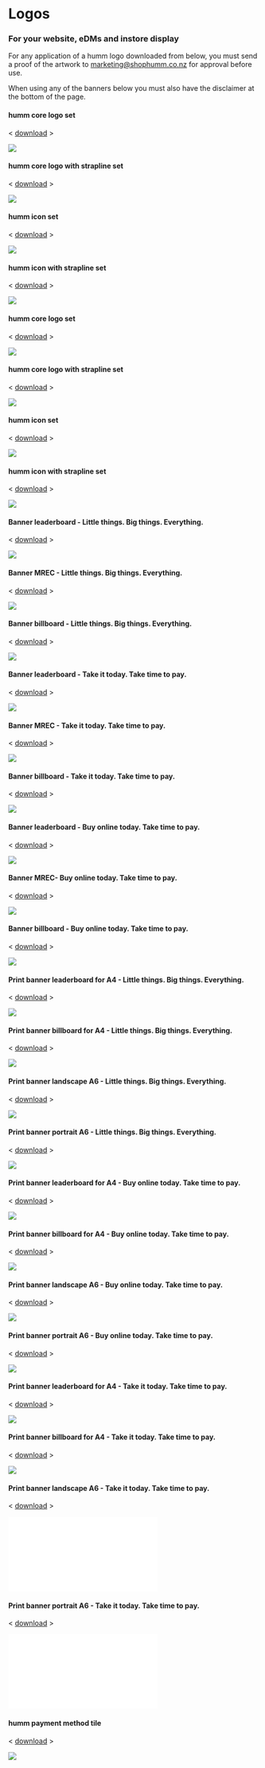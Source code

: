 # Logos

<h3>For your <b>website, eDMs</b> and <b>instore</b> display</h3>

For any application of a humm logo downloaded from below, you must send a proof of the artwork to marketing@shophumm.co.nz for approval before use.  

When using any of the banners below you must also have the disclaimer at the bottom of the page.
#### humm core logo set
< [download](/downloads/nz/Humm_Core_Logo_Set_11.zip) >

![](/img/logos/nz/humm_FG_icon_57mm%20x%2057mm__PDF_CMYK_Thumbnail_2.png)

#### humm core logo with strapline set
< [download](/downloads/nz/Humm_Core%20_w_Strapline_Set_4.zip) >

![](/img/logos/nz/Humm_core%20logo%20w%20strapline_RGB_THUMBNAILS_2.png)

#### humm icon set
< [download](/downloads/nz/Humm_Icon_Set_4.zip) >

![](/img/logos/nz/Humm_icon_RGB-01_300x300_THUMBNAIL_1.png)

#### humm icon with strapline set
< [download](/downloads/nz/Humm_Icon_w_Strapline_Set_4.zip) >

![](/img/logos/nz/Humm_icon%20w%20strapline_RGB-01_THUMBNAIL_2.png)

#### humm core logo set
< [download](/downloads/nz/Humm_Core_Logo_Set_9.zip) >

![](/img/logos/nz/Humm_core%20logo_CMYK-01_THUMBNAIL_2.png)

#### humm core logo with strapline set
< [download](/downloads/nz/Humm_Core_Logo_w_Strapline_Set_1.zip) >

![](/img/logos/nz/)

#### humm icon set
< [download](/downloads/nz/Humm_Icon_Set_5.zip) >

![](/img/logos/nz/)

#### humm icon with strapline set
< [download](/downloads/nz/Humm_Icon_w_Strapline_Set_6.zip) >

![](/img/logos/nz/Humm_core%20logo%20w%20strapline_CMYK-01_THUMBNAIL_0.png)

#### Banner leaderboard - Little things. Big things. Everything.
< [download](/downloads/nz/humm_generic%40970x90px_Leaderboard_2.png) >

![](/img/logos/nz/Humm_icon_CMYK-01_THUMBNAIL_0.png)

#### Banner MREC - Little things. Big things. Everything.
< [download](/downloads/nz/humm_generic%40300x250px_MREC_1.png) >

![](/img/logos/nz/humm_generic%40970x90px_Leaderboard_THUMBNAIL_1.png)

#### Banner billboard - Little things. Big things. Everything.
< [download](/downloads/nz/humm_generic_%40970x250px_Billboard_1.png) >

![](/img/logos/nz/humm_generic%40300x250px_MREC_THUMBNAIL_0.png)


#### Banner leaderboard - Take it today. Take time to pay.
< [download](/downloads/nz/humm_instore%40970x90px_Leaderboard_0.png) >

![](/img/logos/nz/humm_generic_%40970x250px_Billboard_THUMBNAIL_0.png)

#### Banner MREC - Take it today. Take time to pay.
< [download](/downloads/nz/) >

![](/img/logos/nz/humm_instore%40970x90px_Leaderboard_THUMBNAIL_0.png)

#### Banner billboard - Take it today. Take time to pay.
< [download](/downloads/nz/) >

![](/img/logos/nz/humm_instore%40970x90px_Leaderboard_THUMBNAIL_0.png)

#### Banner leaderboard - Buy online today. Take time to pay.
< [download](/downloads/nz/humm_instore%40970x90px_Leaderboard_0.png) >

![](/img/logos/nz/)

#### Banner MREC- Buy online today. Take time to pay.
< [download](/downloads/nz/humm_instore%40300x250px_MREC.png) >

![](/img/logos/nz/humm_instore%40300x250px_MREC_THUMBNAIL_1.png)

#### Banner billboard - Buy online today. Take time to pay.
< [download](/downloads/nz/humm_instore%40970x250px_Billboard_0.png) >

![](/img/logos/nz/humm_instore%40970x250px_Billboard_THUMBNAIL_0.png)

#### Print banner leaderboard for A4 - Little things. Big things. Everything.
< [download](/downloads/nz/) >

![](/img/logos/nz/humm_generic_Leaderboard_A4__29.7x3.99cm_banner_Thumbnail.png)

#### Print banner billboard for A4 - Little things. Big things. Everything.
< [download](/downloads/nz/humm_generic_billboard_A4_0.pdf) >

![](/img/logos/nz/humm_generic_billboard_A4_20.99x6cm_bannerThumbnail_1.png)

#### Print banner landscape A6 - Little things. Big things. Everything.
< [download](/downloads/nz/humm_generic_landscape_A6_0.pdf) >

![](/img/logos/nz/humm_generic_landscape_A6_14.82x10.51cm_Thumbnail.png)

#### Print banner portrait A6 - Little things. Big things. Everything.
< [download](/downloads/nz/humm_generic_portrait_A6_1.pdf) >

![](/img/logos/nz/humm_generic_portrait_A6_10.51x14.82mm_Thumbnail_0.png)

#### Print banner leaderboard for A4 - Buy online today. Take time to pay.
< [download](/downloads/nz/humm_online_Leaderboard_A4_.pdf) >

![](/img/logos/nz/humm_generic_Leaderboard_A4__29.7x3.99cm_banner_Thumbnail_1.png)

#### Print banner billboard for A4 - Buy online today. Take time to pay.
< [download](/downloads/nz/humm_online_billboard_A4.pdf) >

![](/img/logos/nz/humm_generic_billboard_A4_20.99x6cm_bannerThumbnail_3.png)

#### Print banner landscape A6 - Buy online today. Take time to pay.
< [download](/downloads/nz/humm_online_landscape_A6.pdf) >

![](/img/logos/nz/humm_generic_landscape_A6_14.82x10.51cm_Thumbnail_1.png)

#### Print banner portrait A6 - Buy online today. Take time to pay.
< [download](/downloads/nz/) >

![](/img/logos/nz/humm_generic_portrait_A6_10.51x14.82mm_Thumbnail_2.png)

#### Print banner leaderboard for A4 - Take it today. Take time to pay.
< [download](/downloads/nz/humm_online_portrait_A6.pdf) >

![](/img/logos/nz/humm_generic_Leaderboard_A4__29.7x3.99cm_banner_Thumbnail_2.png)

#### Print banner billboard for A4 - Take it today. Take time to pay.
< [download](/downloads/nz/humm_instore_Leaderboard_A4__0.pdf) >

![](/img/logos/nz/humm_generic_Leaderboard_A4__29.7x3.99cm_banner_Thumbnail_2.png)

#### Print banner landscape A6 - Take it today. Take time to pay.
< [download](/downloads/nz/humm_instore_billboard_A4_0.pdf) >

![](/img/logos/nz/humm_instore_Leaderboard_A4__1.pdf)

#### Print banner portrait A6 - Take it today. Take time to pay.
< [download](/downloads/nz/) >

![](/img/logos/nz/humm_instore_portrait_A6_0.pdf)

#### humm payment method tile
< [download](/downloads/nz/humm%20payment%20tile_0.png) >

![](/img/logos/nz/humm%20payment%20tile.png)
